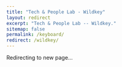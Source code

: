 ```yaml
---
title: "Tech & People Lab - Wildkey"
layout: redirect
excerpt: "Tech & People Lab -- Wildkey."
sitemap: false
permalink: /keyboard/
redirect: /wildkey/
---
```


Redirecting to new page...
